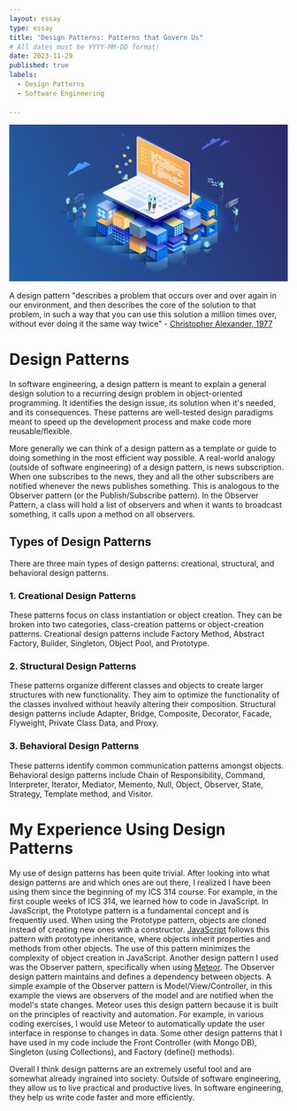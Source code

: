 ```yaml
---
layout: essay
type: essay
title: "Design Patterns: Patterns that Govern Us"
# All dates must be YYYY-MM-DD format!
date: 2023-11-29
published: true
labels:
  - Design Patterns
  - Software Engineering
  
---
```

<img width="600px" alt="photo" class="text-center p-4" src="../img/design.png">

A design pattern "describes a problem that occurs over and over again in our environment, and then describes the core of the solution to that problem, in such a way that you can use this solution a million times over, without ever doing it the same way twice" - [Christopher Alexander, 1977](https://www.patternlanguage.com/)

# Design Patterns

In software engineering, a design pattern is meant to explain a general design solution to a recurring design problem in object-oriented programming. It identifies the design issue, its solution when it's needed, and its consequences. These patterns are well-tested design paradigms meant to speed up the development process and make code more reusable/flexible.

More generally we can think of a design pattern as a template or guide to doing something in the most efficient way possible. A real-world analogy (outside of software engineering) of a design pattern, is news subscription. When one subscribes to the news, they and all the other subscribers are notified whenever the news publishes something. This is analogous to the Observer pattern (or the Publish/Subscribe pattern). In the Observer Pattern, a class will hold a list of observers and when it wants to broadcast something, it calls upon a method on all observers.

## Types of Design Patterns
There are three main types of design patterns: creational, structural, and behavioral design patterns.

### 1. Creational Design Patterns
These patterns focus on class instantiation or object creation. They can be broken into two categories, class-creation patterns or object-creation patterns. Creational design patterns include Factory Method, Abstract Factory, Builder, Singleton, Object Pool, and Prototype.

### 2. Structural Design Patterns
These patterns organize different classes and objects to create larger structures with new functionality. They aim to optimize the functionality of the classes involved without heavily altering their composition. Structural design patterns include Adapter, Bridge, Composite, Decorator, Facade, Flyweight, Private Class Data, and Proxy.

### 3. Behavioral Design Patterns
These patterns identify common communication patterns amongst objects. Behavioral design patterns include Chain of Responsibility, Command, Interpreter, Iterator, Mediator, Memento, Null, Object, Observer, State, Strategy, Template method, and Visitor.

# My Experience Using Design Patterns
My use of design patterns has been quite trivial. After looking into what design patterns are and which ones are out there, I realized I have been using them since the beginning of my ICS 314 course. For example, in the first couple weeks of ICS 314, we learned how to code in JavaScript. In JavaScript, the Prototype pattern is a fundamental concept and is frequently used. When using the Prototype pattern, objects are cloned instead of creating new ones with a constructor. [JavaScript](https://www.javascript.com/) follows this pattern with prototype inheritance, where objects inherit properties and methods from other objects. The use of this pattern minimizes the complexity of object creation in JavaScript. Another design pattern I used was the Observer pattern, specifically when using [Meteor](https://guide.meteor.com/v1.3/structure.html). The Observer design pattern maintains and defines a dependency between objects. A simple example of the Observer pattern is Model/View/Controller, in this example the views are observers of the model and are notified when the model's state changes. Meteor uses this design pattern because it is built on the principles of reactivity and automation. For example, in various coding exercises, I would use Meteor to automatically update the user interface in response to changes in data. Some other design patterns that I have used in my code include the Front Controller (with Mongo DB), Singleton (using Collections), and Factory (define() methods).

Overall I think design patterns are an extremely useful tool and are somewhat already ingrained into society. Outside of software engineering, they allow us to live practical and productive lives. In software engineering, they help us write code faster and more efficiently. 
